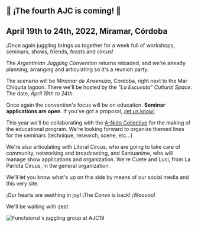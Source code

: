 ## 🎉 ¡The fourth AJC is coming! 🎉
## April 19th to 24th, 2022, Miramar, Córdoba

¡Once again juggling brings us together for a week full of workshops, seminars, shows, friends, feasts and circus!

The _Argentinian Juggling Convention_ returns reloaded, and we're already planning, arranging and articulating so it's a reunion party.

The scenario will be _Miramar de Ansenuza_, Córdoba, right next to the Mar Chiquita lagoon. There we'll be hosted by the _"La Escuelita" Cultural Space_. The date, _April 19th to 24th_.

Once again the convention's focus will be on education. **Seminar applications are open**. If you've got a proposal, [¡let us know!](https://forms.gle/Siopo6FwKsaT1oMh7)

This year we'll be collaborating with the [A-Nido Collective](https://colectivoanido.com) for the making of the educational program. We're looking forward to organize themed lines for the seminars (technique, research, scene, etc...)

We're also articulating with Litoral Circus, who are going to take care of community, networking and broadcasting, and Santuanime, who will manage show applications and organization. We're Cuete and Luci, from La Parlota Circus, in the general organization.

We'll let you know what's up on this side by means of our social media and this very site.

¡Our hearts are seething in joy! ¡The _Conve_ is back! ¡Wooooo!

We'll be waiting with zest

![Functaional's juggling group at AJC19](/img/artículos/funcional.jpg)
